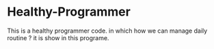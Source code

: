# Healthy-Programmer
This is a healthy programmer code. in which how we can manage daily routine ? it is show in this programe.
